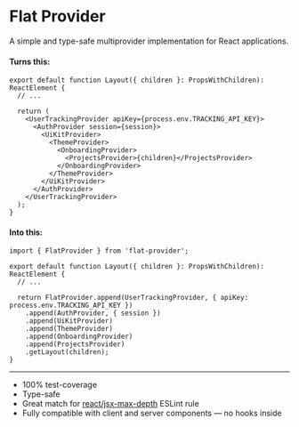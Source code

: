 # Flat Provider

A simple and type-safe multiprovider implementation for React applications.

#### Turns this:

```tsx
export default function Layout({ children }: PropsWithChildren): ReactElement {
  // ...

  return (
    <UserTrackingProvider apiKey={process.env.TRACKING_API_KEY}>
      <AuthProvider session={session}>
        <UiKitProvider>
          <ThemeProvider>
            <OnboardingProvider>
              <ProjectsProvider>{children}</ProjectsProvider>
            </OnboardingProvider>
          </ThemeProvider>
        </UiKitProvider>
      </AuthProvider>
    </UserTrackingProvider>
  );
}
```

#### Into this:

```tsx
import { FlatProvider } from 'flat-provider';

export default function Layout({ children }: PropsWithChildren): ReactElement {
  // ...

  return FlatProvider.append(UserTrackingProvider, { apiKey: process.env.TRACKING_API_KEY })
    .append(AuthProvider, { session })
    .append(UiKitProvider)
    .append(ThemeProvider)
    .append(OnboardingProvider)
    .append(ProjectsProvider)
    .getLayout(children);
}
```

---

- 100% test-coverage
- Type-safe
- Great match for
  [react/jsx-max-depth](https://github.com/jsx-eslint/eslint-plugin-react/blob/master/docs/rules/jsx-max-depth.md)
  ESLint rule
- Fully compatible with client and server components ― no hooks inside
